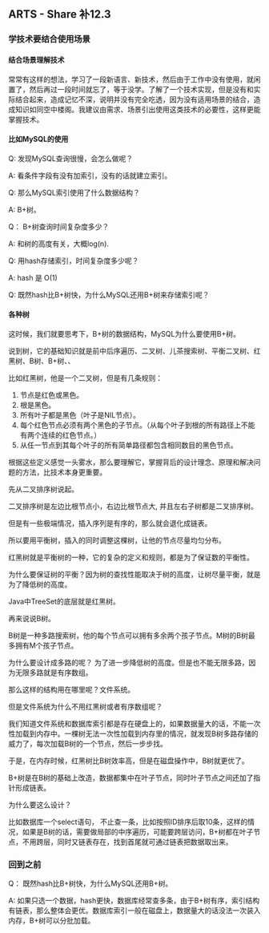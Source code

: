 ## ARTS - Share 补12.3
### 学技术要结合使用场景

#### 结合场景理解技术
常常有这样的想法，学习了一段新语言、新技术，然后由于工作中没有使用，就闲置了，然后再过一段时间就忘了，等于没学。了解了一个技术实现，但是没有和实际结合起来，造成记忆不深，说明并没有完全吃透，因为没有适用场景的结合，造成知识如同空中楼阁。我建议由需求、场景引出使用这类技术的必要性，这样更能掌握技术。

#### 比如MySQL的使用
Q: 发现MySQL查询很慢，会怎么做呢？

A: 看条件字段有没有加索引，没有的话就建立索引。

Q: 那么MySQL索引使用了什么数据结构？

A: B+树。

Q： B+树查询时间复杂度多少？

A: 和树的高度有关，大概log(n).

Q: 用hash存储索引，时间复杂度多少呢？

A: hash 是 O(1)

Q: 既然hash比B+树快，为什么MySQL还用B+树来存储索引呢？


#### 各种树
这时候，我们就要思考下，B+树的数据结构，MySQL为什么要使用B+树。

说到树，它的基础知识就是前中后序遍历、二叉树、儿茶搜索树、平衡二叉树、红黑树、B树、B+树、、

比如红黑树，他是一个二叉树，但是有几条规则：

1. 节点是红色或黑色。
2. 根是黑色。
3. 所有叶子都是黑色（叶子是NIL节点）。
4. 每个红色节点必须有两个黑色的子节点。（从每个叶子到根的所有路径上不能有两个连续的红色节点。）
5. 从任一节点到其每个叶子的所有简单路径都包含相同数目的黑色节点。


根据这些定义感觉一头雾水，那么要理解它，掌握背后的设计理念、原理和解决问题的方法，比技术本身更重要。

先从二叉排序树说起。

二叉排序树是左边比根节点小，右边比根节点大, 并且左右子树都是二叉排序树。

但是有一些极端情况，插入序列是有序的，那么就会退化成链表。

所以要用平衡树，插入的同时调整这棵树，让他的节点尽量均匀分布。

红黑树就是平衡树的一种，它的复杂的定义和规则，都是为了保证数的平衡性。

为什么要保证树的平衡？因为树的查找性能取决于树的高度，让树尽量平衡，就是为了降低树的高度。

Java中TreeSet的底层就是红黑树。


再来说说B树。

B树是一种多路搜索树，他的每个节点可以拥有多余两个孩子节点。M树的B树最多拥有M个孩子节点。

为什么要设计成多路的呢？ 为了进一步降低树的高度。但是也不能无限多路，因为无限多路就是有序数组。

那么这样的结构用在哪里呢？文件系统。

但是文件系统为什么不用红黑树或者有序数组呢？

我们知道文件系统和数据库索引都是存在硬盘上的，如果数据量大的话，不能一次性加载到内存中。一棵树无法一次性加载到内存里的情况，就发现B树多路存储的威力了，每次加载B树的一个节点，然后一步步找。

于是，在内存时候，红黑树比B树效率高，但是在磁盘操作中，B树就更优了。

B+树是在B树的基础上改造，数据都集中在叶子节点，同时叶子节点之间还加了指针形成链表。

为什么要这么设计？

比如数据库一个select语句， 不止查一条，比如按照ID排序后取10条，这样的情况，如果是B树的话，需要做局部的中序遍历，可能要跨层访问，B+树都在叶子节点，不用跨层，同时又链表存在，找到首尾就可通过链表把数据取出来。


### 回到之前

Q： 既然hash比B+树快，为什么MySQL还用B+树。

A: 如果只选一个数据，hash更快，数据库经常查多条，由于B+树有序，索引结构有链表，那么整体会更优。数据库索引一般在磁盘上，数据量大的话没法一次装入内存，B+树可以分批加载。






